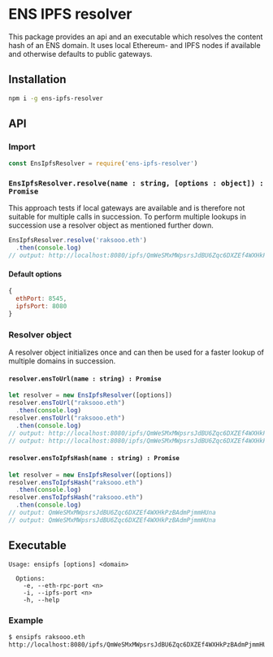 # ENS IPFS resolver
This package provides an api and an executable which resolves the content hash of an ENS domain. It uses local Ethereum- and IPFS nodes if available and otherwise defaults to public gateways.

## Installation
```sh
npm i -g ens-ipfs-resolver
```

## API
### Import
```javascript
const EnsIpfsResolver = require('ens-ipfs-resolver')
```

### `EnsIpfsResolver.resolve(name : string, [options : object]) : Promise`
This approach tests if local gateways are available and is therefore not suitable for multiple calls in succession. To perform multiple lookups in succession use a resolver object as mentioned further down.

```javascript
EnsIpfsResolver.resolve('raksooo.eth')
  .then(console.log)
// output: http://localhost:8080/ipfs/QmWeSMxMWpsrsJdBU6Zqc6DXZEf4WXHkPzBAdmPjmmHUna
```

#### Default options
```javascript
{
  ethPort: 8545,
  ipfsPort: 8080
}
```

### Resolver object
A resolver object initializes once and can then be used for a faster lookup of multiple domains in succession.

#### `resolver.ensToUrl(name : string) : Promise`
```javascript
let resolver = new EnsIpfsResolver([options])
resolver.ensToUrl("raksooo.eth")
  .then(console.log)
resolver.ensToUrl("raksooo.eth")
  .then(console.log)
// output: http://localhost:8080/ipfs/QmWeSMxMWpsrsJdBU6Zqc6DXZEf4WXHkPzBAdmPjmmHUna
// output: http://localhost:8080/ipfs/QmWeSMxMWpsrsJdBU6Zqc6DXZEf4WXHkPzBAdmPjmmHUna
```

#### `resolver.ensToIpfsHash(name : string) : Promise`
```javascript
let resolver = new EnsIpfsResolver([options])
resolver.ensToIpfsHash("raksooo.eth")
  .then(console.log)
resolver.ensToIpfsHash("raksooo.eth")
  .then(console.log)
// output: QmWeSMxMWpsrsJdBU6Zqc6DXZEf4WXHkPzBAdmPjmmHUna
// output: QmWeSMxMWpsrsJdBU6Zqc6DXZEf4WXHkPzBAdmPjmmHUna
```

## Executable
```
Usage: ensipfs [options] <domain>

  Options:
    -e, --eth-rpc-port <n>  
    -i, --ipfs-port <n>     
    -h, --help
```

### Example
```sh
$ ensipfs raksooo.eth
http://localhost:8080/ipfs/QmWeSMxMWpsrsJdBU6Zqc6DXZEf4WXHkPzBAdmPjmmHUna
```

